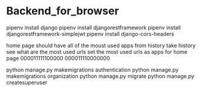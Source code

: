 # Backend_for_browser


pipenv install django
pipenv install djangorestframework
pipenv install djangorestframework-simplejwt
pipenv install django-cors-headers



home page should have all of the moust used apps from history
take history see what are the most used urls
set the most used urls as apps for home page
000011111100000
000011110000000



python manage.py makemigrations authentication
python manage.py makemigrations organization
python manage.py migrate
python manage.py createsuperuser

